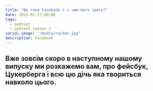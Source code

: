 ```yaml
---
title: "Що таке Facebook і з чим його їдять?"
date: 2022-01-27 00:00
tags:
  - podcast
  - podcast season 1
social_image: "/media/rocket.jpg"
description: Facebook
---
```


## Вже зовсім скоро в наступному нашому випуску ми розкажемо вам, про фейсбук, Цукерберга і всю цю дічь яка твориться навколо цього.
